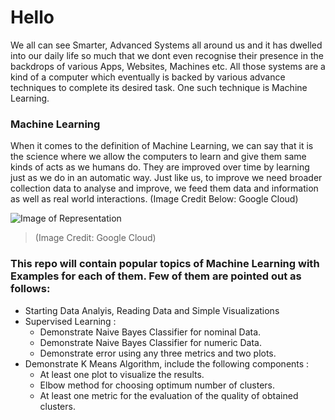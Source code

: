 # Hello
We all can see Smarter, Advanced Systems all around us and it has dwelled into our daily life so much that we dont even recognise their presence in the backdrops of various Apps, Websites, Machines etc. All those systems are a kind of a computer which eventually is backed by various advance techniques to complete its desired task. One such technique is Machine Learning.

### Machine Learning 
When it comes to the definition of Machine Learning, we can say that it is the science where we allow the computers to learn and give them same kinds of acts as we humans do. They are improved over time by learning just as we do in an automatic way. Just like us, to improve we need broader collection data to analyse and improve, we feed them data and information as well as real world interactions. 
(Image Credit Below: Google Cloud)

![Image of Representation](https://storage.googleapis.com/buildcms.google.com.a.appspot.com/images/Theory-Reality.height-380.png)
> (Image Credit: Google Cloud)

### This repo will contain popular topics of Machine Learning with Examples for each of them. Few of them are pointed out as follows:
- Starting Data Analyis, Reading Data and Simple Visualizations
- Supervised Learning :
  - Demonstrate Naive Bayes Classifier for nominal Data.
  - Demonstrate Naive Bayes Classifier for numeric Data.
  - Demonstrate error using any three metrics and two plots.
- Demonstrate K Means Algorithm, include the following components : 
  - At least one plot to visualize the results. 
  - Elbow method for choosing optimum number of clusters.
  - At least one metric for the evaluation of the quality of obtained clusters.
